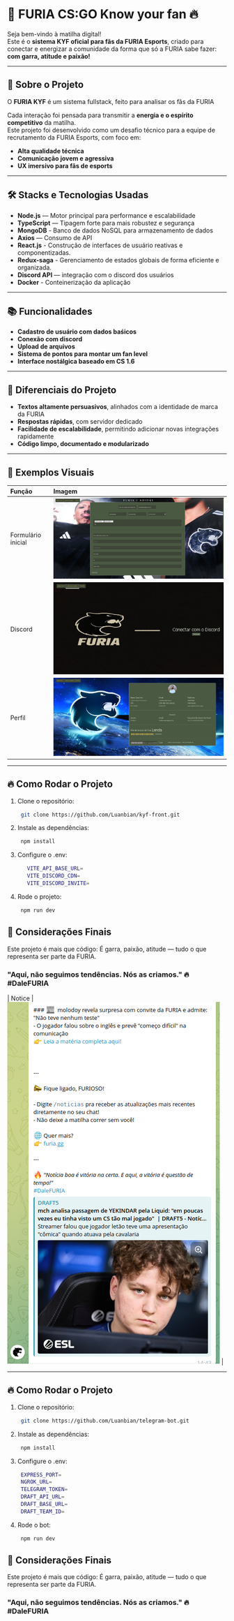 # 🦁 FURIA CS:GO Know your fan 🔥

Seja bem-vindo à matilha digital!  
Este é o **sistema KYF oficial para fãs da FURIA Esports**, criado para conectar e energizar a comunidade da forma que só a FURIA sabe fazer: **com garra, atitude e paixão!**

---

## 🚀 Sobre o Projeto

O **FURIA KYF** é um sistema fullstack, feito para analisar os fãs da FURIA

Cada interação foi pensada para transmitir a **energia e o espírito competitivo** da matilha.  
Este projeto foi desenvolvido como um desafio técnico para a equipe de recrutamento da FURIA Esports, com foco em:

- **Alta qualidade técnica**
- **Comunicação jovem e agressiva**
- **UX imersivo para fãs de esports**

---

## 🛠️ Stacks e Tecnologias Usadas

- **Node.js** — Motor principal para performance e escalabilidade
- **TypeScript** — Tipagem forte para mais robustez e segurança
- **MongoDB** - Banco de dados NoSQL para armazenamento de dados
- **Axios** — Consumo de API
- **React.js** - Construção de interfaces de usuário reativas e componentizadas.
- **Redux-saga** - Gerenciamento de estados globais de forma eficiente e organizada.
- **Discord API** — integração com o discord dos usuários
- **Docker** - Conteinerização da aplicação

---

## 📚 Funcionalidades

- **Cadastro de usuário com dados baśicos**
- **Conexão com discord**
- **Upload de arquivos**
- **Sistema de pontos para montar um fan level**
- **Interface nostálgica baseado em CS 1.6**

---

## 🎯 Diferenciais do Projeto

- **Textos altamente persuasivos**, alinhados com a identidade de marca da FURIA
- **Respostas rápidas**, com servidor dedicado
- **Facilidade de escalabilidade**, permitindo adicionar novas integrações rapidamente
- **Código limpo, documentado e modularizado**

---

## 📸 Exemplos Visuais

| Função             | Imagem                                                                            |
| :----------------- | :-------------------------------------------------------------------------------- |
| Formulário inicial | ![Start Screen](https://github.com/Luanbian/kyf-front/blob/main/public/basic.png) |
| Discord            | ![Clipes](https://github.com/Luanbian/kyf-front/blob/main/public/disc.png)        |
| Perfil             | ![Lineup](https://github.com/Luanbian/kyf-front/blob/main/public/profile.png)     |

---

## 🔥 Como Rodar o Projeto

1. Clone o repositório:
   ```bash
    git clone https://github.com/Luanbian/kyf-front.git
   ```
2. Instale as dependências:
   ```bash
    npm install
   ```
3. Configure o .env:

   ```bash
      VITE_API_BASE_URL=
      VITE_DISCORD_CDN=
      VITE_DISCORD_INVITE=
   ```

4. Rode o projeto:
   ```bash
    npm run dev
   ```

## 🦁 Considerações Finais

Este projeto é mais que código:
É garra, paixão, atitude — tudo o que representa ser parte da FURIA.

### "Aqui, não seguimos tendências. Nós as criamos." 🔥 #DaleFURIA

| Notice | ![Lineup](https://github.com/Luanbian/telegram-bot/blob/main/public/notice.png) |

---

## 🔥 Como Rodar o Projeto

1. Clone o repositório:
   ```bash
    git clone https://github.com/Luanbian/telegram-bot.git
   ```
2. Instale as dependências:
   ```bash
    npm install
   ```
3. Configure o .env:

   ```bash
    EXPRESS_PORT=
    NGROK_URL=
    TELEGRAM_TOKEN=
    DRAFT_API_URL=
    DRAFT_BASE_URL=
    DRAFT_TEAM_ID=

   ```

4. Rode o bot:
   ```bash
    npm run dev
   ```

## 🦁 Considerações Finais

Este projeto é mais que código:
É garra, paixão, atitude — tudo o que representa ser parte da FURIA.

### "Aqui, não seguimos tendências. Nós as criamos." 🔥 #DaleFURIA
